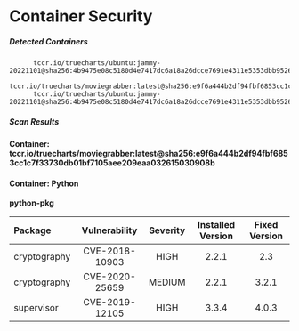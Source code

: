 # Container Security

##### Detected Containers

          tccr.io/truecharts/ubuntu:jammy-20221101@sha256:4b9475e08c5180d4e7417dc6a18a26dcce7691e4311e5353dbb952645c5ff43f
          tccr.io/truecharts/moviegrabber:latest@sha256:e9f6a444b2df94fbf6853cc1c7f33730db01bf7105aee209eaa032615030908b
          tccr.io/truecharts/ubuntu:jammy-20221101@sha256:4b9475e08c5180d4e7417dc6a18a26dcce7691e4311e5353dbb952645c5ff43f

##### Scan Results

**Container: tccr.io/truecharts/moviegrabber:latest@sha256:e9f6a444b2df94fbf6853cc1c7f33730db01bf7105aee209eaa032615030908b**

#### Container: Python
    

**python-pkg**

      
| Package         |    Vulnerability   |   Severity  |  Installed Version | Fixed Version |
|:----------------|:------------------:|:-----------:|:------------------:|:-------------:|
| cryptography         |    CVE-2018-10903   |   HIGH  |  2.2.1 | 2.3 |
| cryptography         |    CVE-2020-25659   |   MEDIUM  |  2.2.1 | 3.2.1 |
| supervisor         |    CVE-2019-12105   |   HIGH  |  3.3.4 | 4.0.3 |

